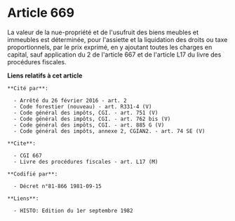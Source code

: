 # Article 669

La valeur de la nue-propriété et de l'usufruit des biens meubles et immeubles est déterminée, pour l'assiette et la
liquidation des droits ou taxe proportionnels, par le prix exprimé, en y ajoutant toutes les charges en capital, sauf
application du 2 de l'article 667 et de l'article L17 du livre des procédures fiscales.

**Liens relatifs à cet article**

	**Cité par**:

	  - Arrêté du 26 février 2016 - art. 2
	  - Code forestier (nouveau) - art. R331-4 (V)
	  - Code général des impôts, CGI. - art. 751 (V)
	  - Code général des impôts, CGI. - art. 762 bis (V)
	  - Code général des impôts, CGI. - art. 885 G (V)
	  - Code général des impôts, annexe 2, CGIAN2. - art. 74 SE (V)

	**Cite**:

	  - CGI 667
	  - Livre des procédures fiscales - art. L17 (M)

	**Codifié par**:

	  - Décret n°81-866 1981-09-15

	**Liens**:

	  - HISTO: Edition du 1er septembre 1982

